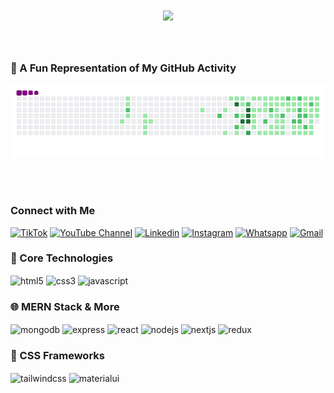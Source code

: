 <h1 align="center">
    <img src="https://readme-typing-svg.herokuapp.com/?font=Righteous&size=35&center=true&vCenter=true&width=500&height=70&duration=4000&lines=Hi,+I'm+Abdullahi+Ali+🧑🏻‍💻;&color=9a2015" />
</h1>
<!-- 
<h3 align="center">A passionate full-stack developer from Somalia <br> & <br> I'm really pretty keen on learning new things about technology and teaching it to my people.</h3>
-->
&nbsp; &nbsp;

### 🐍 A Fun Representation of My GitHub Activity
  
![snake gif](https://github.com/Ac-Coder-3/AC/blob/output/github-contribution-grid-snake.gif)

<br/><br/>

### Connect with Me

[![TikTok](https://img.shields.io/badge/TikTok-AC__Coder-000000?style=for-the-badge&logo=tiktok&logoColor=white)](https://www.tiktok.com/@ac_coder)
[![YouTube Channel](https://img.shields.io/badge/YouTube-Ac_Coder-red?style=for-the-badge&logo=youtube)](https://www.youtube.com/@Ac_Coder)
[![Linkedin](https://img.shields.io/badge/LinkedIn-0077B5?style=for-the-badge&logo=linkedin&logoColor=white)](https://www.linkedin.com/in/ac-coder/)
[![Instagram](https://img.shields.io/badge/Instagram-E4405F?style=for-the-badge&logo=instagram&logoColor=white)](https://www.instagram.com/ac_coder/)
[![Whatsapp](https://img.shields.io/badge/WhatsApp-25D366?style=for-the-badge&logo=whatsapp&logoColor=white)](https://wa.me/252907870046)
[![Gmail](https://img.shields.io/badge/Gmail-D14836?style=for-the-badge&logo=gmail&logoColor=white)](mailto:abdullahiac844@gmail.com)

<!-- 
### 📊 GitHub Stats
![Ac-Coder-3 GitHub stats](https://github-readme-stats.vercel.app/api?username=Ac-Coder-3&show_icons=true&theme=react)
-->

### 🚀 Core Technologies
<div style="display: inline_block">
  <img align="center" alt="html5" src="https://img.shields.io/badge/HTML5-E34F26?style=for-the-badge&logo=html5&logoColor=white" />
  <img align="center" alt="css3" src="https://img.shields.io/badge/CSS3-1572B6?style=for-the-badge&logo=css3&logoColor=white" />
  <img align="center" alt="javascript" src="https://img.shields.io/badge/JavaScript-F7DF1E?style=for-the-badge&logo=javascript&logoColor=black" />
</div>


### 🌐 MERN Stack & More
<div style="display: inline_block">
  <img align="center" alt="mongodb" src="https://img.shields.io/badge/MongoDB-47A248?style=for-the-badge&logo=mongodb&logoColor=white" />
  <img align="center" alt="express" src="https://img.shields.io/badge/Express.js-000000?style=for-the-badge&logo=express&logoColor=white" />
  <img align="center" alt="react" src="https://img.shields.io/badge/React-20232A?style=for-the-badge&logo=react&logoColor=61DAFB" />
  <img align="center" alt="nodejs" src="https://img.shields.io/badge/Node.js-43853D?style=for-the-badge&logo=node.js&logoColor=white" />
  <img align="center" alt="nextjs" src="https://img.shields.io/badge/Next.js-000000?style=for-the-badge&logo=next.js&logoColor=white" />
  <img align="center" alt="redux" src="https://img.shields.io/badge/Redux-764ABC?style=for-the-badge&logo=redux&logoColor=white" />
</div>


### 🎨 CSS Frameworks
<div style="display: inline_block">
  <img align="center" alt="tailwindcss" src="https://img.shields.io/badge/TailwindCSS-38B2AC?style=for-the-badge&logo=tailwind-css&logoColor=white" />
  <img align="center" alt="materialui" src="https://img.shields.io/badge/MaterialUI-0081CB?style=for-the-badge&logo=material-ui&logoColor=white" />
</div>



<br/>
